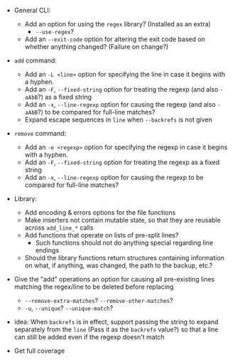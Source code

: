 - General CLI:
    - Add an option for using the `regex` library? (Installed as an extra)
        - `--use-regex`?
    - Add an `--exit-code` option for altering the exit code based on whether
      anything changed?  (Failure on change?)

- `add` command:
    - Add an `-L <line>` option for specifying the line in case it
      begins with a hyphen.
    - Add an `-F`, `--fixed-string` option for treating the regexp (and also
      `-aAbB`?) as a fixed string
    - Add an `-x`, `--line-regexp` option for causing the regexp (and also
      `-aAbB`?) to be compared for full-line matches?
    - Expand escape sequences in `line` when `--backrefs` is not given

- `remove` command:
    - Add an `-e <regexp>` option for specifying the regexp in case it begins
      with a hyphen.
    - Add an `-F`, `--fixed-string` option for treating the regexp as a fixed
      string
    - Add an `-x`, `--line-regexp` option for causing the regexp to be compared
      for full-line matches?

- Library:
    - Add encoding & errors options for the file functions
    - Make inserters not contain mutable state, so that they are reusable
      across `add_line_*` calls
    - Add functions that operate on lists of pre-split lines?
        - Such functions should not do anything special regarding line endings
    - Should the library functions return structures containing information on
      what, if anything, was changed, the path to the backup, etc.?

- Give the "add" operations an option for causing all pre-existing lines
  matching the regex/line to be deleted before replacing
    - `--remove-extra-matches`? `--remove-other-matches`?
    - `-u`, `--unique`? `--unique-match`?

- idea: When `backrefs` is in effect, support passing the string to expand
  separately from the `line` (Pass it as the `backrefs` value?) so that a line
  can still be added even if the regexp doesn't match

- Get full coverage
